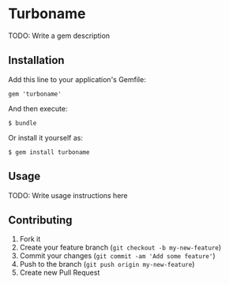# Turboname

TODO: Write a gem description

## Installation

Add this line to your application's Gemfile:

    gem 'turboname'

And then execute:

    $ bundle

Or install it yourself as:

    $ gem install turboname

## Usage

TODO: Write usage instructions here

## Contributing

1. Fork it
2. Create your feature branch (`git checkout -b my-new-feature`)
3. Commit your changes (`git commit -am 'Add some feature'`)
4. Push to the branch (`git push origin my-new-feature`)
5. Create new Pull Request
